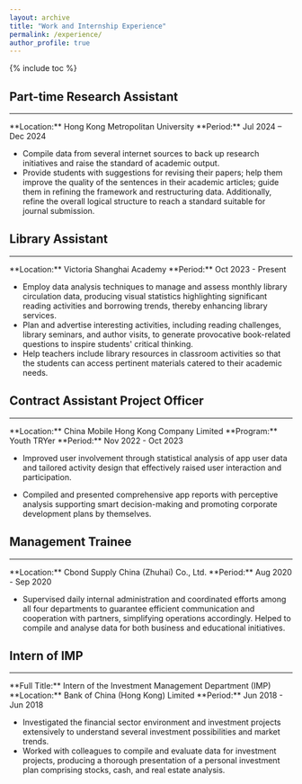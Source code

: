 ```yaml
---
layout: archive
title: "Work and Internship Experience"
permalink: /experience/
author_profile: true
---
```


{% include toc %}

## Part-time Research Assistant
<hr class="custom-hr">
**Location:** Hong Kong Metropolitan University  
**Period:** Jul 2024 – Dec 2024

 - Compile data from several internet sources to back up research initiatives and raise the standard of academic output.
 - Provide students with suggestions for revising their papers; help them improve the quality of the sentences in their academic articles; guide them in refining the framework and restructuring data. Additionally, refine the overall logical structure to reach a standard suitable for journal submission.




## Library Assistant 
<hr class="custom-hr">
**Location:** Victoria Shanghai Academy  
**Period:** Oct 2023 - Present 

 - Employ data analysis techniques to manage and assess monthly library circulation data, producing visual statistics highlighting significant reading activities and borrowing trends, thereby enhancing library services.
 - Plan and advertise interesting activities, including reading challenges, library seminars, and author visits, to generate provocative book-related questions to inspire students' critical thinking.
 - Help teachers include library resources in classroom activities so that the students can access pertinent materials catered to their academic needs.
 


## Contract Assistant Project Officer 
<hr class="custom-hr">
**Location:** China Mobile Hong Kong Company Limited  
**Program:** Youth TRYer
**Period:** Nov 2022 - Oct 2023

 - Improved user involvement through statistical analysis of app user data and tailored activity design that effectively raised user interaction and participation.

 - Compiled and presented comprehensive app reports with perceptive analysis supporting smart decision-making and promoting corporate development plans by themselves.





## Management Trainee 
<hr class="custom-hr">
**Location:** Cbond Supply China (Zhuhai) Co., Ltd.  
**Period:** Aug 2020 - Sep 2020

 - Supervised daily internal administration and coordinated efforts among all four departments to guarantee efficient communication and cooperation with partners, simplifying operations accordingly. Helped to compile and analyse data for both business and educational initiatives.





## Intern of IMP 
<hr class="custom-hr">
**Full Title:** Intern of the Investment Management Department (IMP)  
**Location:** Bank of China (Hong Kong) Limited  
**Period:** Jun 2018 - Jun 2018 

 - Investigated the financial sector environment and investment projects extensively to understand several investment possibilities and market trends.
 - Worked with colleagues to compile and evaluate data for investment projects, producing a thorough presentation of a personal investment plan comprising stocks, cash, and real estate analysis.




















